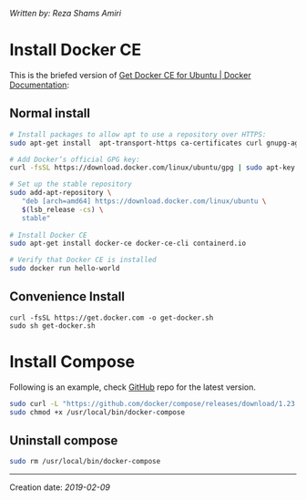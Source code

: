 _Written by: Reza Shams Amiri_
# Install Docker CE
This is the briefed version of [Get Docker CE for Ubuntu | Docker Documentation][GDCFUDD]:
## Normal install
``` sh
# Install packages to allow apt to use a repository over HTTPS:
sudo apt-get install  apt-transport-https ca-certificates curl gnupg-agent software-properties-common

# Add Docker’s official GPG key:
curl -fsSL https://download.docker.com/linux/ubuntu/gpg | sudo apt-key add -

# Set up the stable repository
sudo add-apt-repository \
   "deb [arch=amd64] https://download.docker.com/linux/ubuntu \
   $(lsb_release -cs) \
   stable"
   
# Install Docker CE
sudo apt-get install docker-ce docker-ce-cli containerd.io

# Verify that Docker CE is installed
sudo docker run hello-world
```
## Convenience Install
```
curl -fsSL https://get.docker.com -o get-docker.sh
sudo sh get-docker.sh
```
# Install Compose

Following is an example, check [GitHub][RDCG] repo for the latest version.
``` sh
sudo curl -L "https://github.com/docker/compose/releases/download/1.23.2/docker-compose-$(uname -s)-$(uname -m)" -o /usr/local/bin/docker-compose
sudo chmod +x /usr/local/bin/docker-compose
```
## Uninstall compose
``` sh
sudo rm /usr/local/bin/docker-compose
```

* * *
Creation date: _2019-02-09_

[RDCG]: https://github.com/docker/compose/releases
[GDCFUDD]: https://docs.docker.com/install/linux/docker-ce/ubuntu/